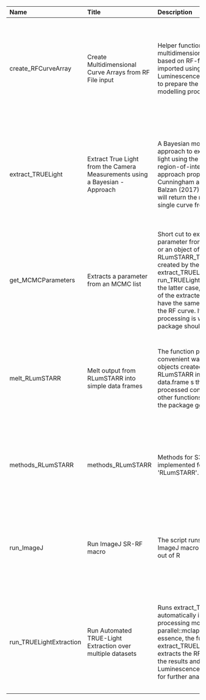 

| Name                    | Title                                                                           | Description                                                                                                                                                                                                                                                                                                                                  | Version | m.Date | m.Time | Author                                                                                                                    | Citation                                                                                                                                                                                                                                                                                                 |
|:------------------------|:--------------------------------------------------------------------------------|:---------------------------------------------------------------------------------------------------------------------------------------------------------------------------------------------------------------------------------------------------------------------------------------------------------------------------------------------|:--------|:-------|:-------|:--------------------------------------------------------------------------------------------------------------------------|:---------------------------------------------------------------------------------------------------------------------------------------------------------------------------------------------------------------------------------------------------------------------------------------------------------|
| create_RFCurveArray     | Create Multidimensional Curve Arrays from RF File input                         | Helper function to create a multidimensional curve array based on RF-file input imported using the function  Luminescence::read_RF2R()  to prepare the Bayesian modelling process                                                                                                                                                            | 0.1.0   | NA     | NA     | Sebastian Kreutzer, Institute of Geography, Heidelberg University (Germany) -  , RLum Developer Team                   | Kreutzer, S., 2022. create_RFCurveArray(): Create Multidimensional Curve Arrays from RF File input. Function version 0.1.0. In: Kreutzer, S., Mittelstrass, D., 2022. RLumSTARR: Spatially Resolved Radiofluorescence Analysis (EXPERIMENTAL PACKAGE). R package version 0.1.0.9000-132.                 |
| extract_TRUELight       | Extract True Light from the Camera Measurements using a Bayesian -  Approach | A Bayesian modelling approach to extract the true light using the expanding region-of-interest (ROI) approach proposed by Cunningham and Clark-Balzan (2017). The function will return the results for a  single  curve from a  single  ROI                                                                                                  | 0.1.1   | NA     | NA     | Sebastian Kreutzer, Institute of Geography, Heidelberg University (Germany) -  , RLum Developer Team                   | Kreutzer, S., 2022. extract_TRUELight(): Extract True Light from the Camera Measurements using a Bayesian Approach. Function version 0.1.1. In: Kreutzer, S., Mittelstrass, D., 2022. RLumSTARR: Spatially Resolved Radiofluorescence Analysis (EXPERIMENTAL PACKAGE). R package version 0.1.0.9000-132. |
| get_MCMCParameters      | Extracts a parameter from an MCMC list                                          | Short cut to extract a parameter from an MCMC list or an object of class RLumSTARR_TRUELight  created by the functions  extract_TRUELight  or  run_TRUELightExtraction . In the latter case, the row names of the extracted matrices have the same dimension as the RF curve. If more processing is wanted,  'coda'  package should be used. | 0.1.1   | NA     | NA     | Sebastian Kreutzer, Institute of Geography, Heidelberg University (Germany) -  , RLum Developer Team                   | Kreutzer, S., 2022. get_MCMCParameters(): Extracts a parameter from an MCMC list. Function version 0.1.1. In: Kreutzer, S., Mittelstrass, D., 2022. RLumSTARR: Spatially Resolved Radiofluorescence Analysis (EXPERIMENTAL PACKAGE). R package version 0.1.0.9000-132.                                   |
| melt_RLumSTARR          | Melt output from RLumSTARR into simple data frames                              | The function provides a convenient way to convert the objects created by RLumSTARR into simple  data.frame s that can be processed conveniently by other functions for example the package  ggplot2 .                                                                                                                                        | 0.1.0   | NA     | NA     | Sebastian Kreutzer, Geography & Earth Sciences, Aberystwyth University -  (United Kingdom) -  , RLum Developer Team | Kreutzer, S., 2022. melt_RLumSTARR(): Melt output from RLumSTARR into simple data frames. Function version 0.1.0. In: Kreutzer, S., Mittelstrass, D., 2022. RLumSTARR: Spatially Resolved Radiofluorescence Analysis (EXPERIMENTAL PACKAGE). R package version 0.1.0.9000-132.                           |
| methods_RLumSTARR       | methods_RLumSTARR                                                               | Methods for S3-generics implemented for the package 'RLumSTARR'.                                                                                                                                                                                                                                                                             | NA      | NA     | NA     | Sebastian Kreutzer, Institute of Geography, Heidelberg University (Germany) -  , RLum Developer Team                   | Kreutzer, S., 2022. methods_RLumSTARR(): methods_RLumSTARR. In: Kreutzer, S., Mittelstrass, D., 2022. RLumSTARR: Spatially Resolved Radiofluorescence Analysis (EXPERIMENTAL PACKAGE). R package version 0.1.0.9000-132.                                                                                 |
| run_ImageJ              | Run ImageJ SR-RF macro                                                          | The script runs the SR-RF ImageJ macro in batch mode out of R                                                                                                                                                                                                                                                                                | 0.1.0   | NA     | NA     | Sebastian Kreutzer, Institute of Geography, Heidelberg University (Germany) -  , RLum Developer Team                   | Kreutzer, S., 2022. run_ImageJ(): Run ImageJ SR-RF macro. Function version 0.1.0. In: Kreutzer, S., Mittelstrass, D., 2022. RLumSTARR: Spatially Resolved Radiofluorescence Analysis (EXPERIMENTAL PACKAGE). R package version 0.1.0.9000-132.                                                           |
| run_TRUELightExtraction | Run Automated TRUE-Light Extraction over multiple datasets                      | Runs  extract_TRUELight  automatically in a parallel processing mode using  parallel::mclapply . In essence, the function calls  extract_TRUELight  and extracts the RF curves from the results and constructs an  Luminescence::RLum.Analysis  for further analyses.                                                                        | 0.1.0   | NA     | NA     | Sebastian Kreutzer, Institute of Geography, Heidelberg University (Germany) -  , RLum Developer Team                   | Kreutzer, S., 2022. run_TRUELightExtraction(): Run Automated TRUE-Light Extraction over multiple datasets. Function version 0.1.0. In: Kreutzer, S., Mittelstrass, D., 2022. RLumSTARR: Spatially Resolved Radiofluorescence Analysis (EXPERIMENTAL PACKAGE). R package version 0.1.0.9000-132.          |

